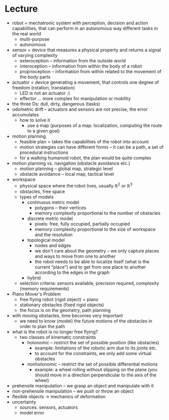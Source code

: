 # Lecture

- robot = mechatronic system with perception, decision and action capabilities, that can perform in an autonomous way different tasks in the real world
	- multi-purpose
	- autonomous
- sensor = device that measures a physical property and returns a signal of varying complexity
	- exteroception – information from the outside world
	- interoception – information from within the body of a robot
	- proprioception – information from within related to the movement of the body parts
- actuator = device generating a movement, that controls one degree of freedom (rotation, translation)
	- LED is not an actuator :(
	- effector … more complex for manipulation or mobility
- the three Ds: dull, dirty, dangerous (tasks)
- odometric drift – actuators and sensors are not precise, the error accumulates
	- how to solve it
		- use a map (purposes of a map: localization, computing the route to a given goal)
- motion planning
	- feasible plan = takes the capabilities of the robot into account
	- motion strategies can have different forms – it can be a path, a set of procedural instructions
	- for a walking humanoid robot, the plan would be quite complex
- motion planning vs. navigation (obstacle avoidance etc.)
	- motion planning – global map, strategic level
	- obstacle avoidance – local map, tactical level
- workspace
	- physical space where the robot lives, usually $\mathbb R^2$ or $\mathbb R^3$
	- obstacles, free space
	- types of models
		- continuous metric model
			- polygons – their vertices
			- memory complexity proportional to the number of obstacles
		- discrete metric model
			- pixels: free, fully occupied, partially occupied
			- memory complexity proportional to the size of workspace and the resolution
		- topological model
			- nodes and edges
			- we don't care about the geometry – we only capture places and ways to move from one to another
			- the robot needs to be able to localize itself (what is the current “place”) and to get from one place to another according to the edges in the graph
		- hybrid
	- selection criteria: sensors available, precision required, complexity (memory requirements)
- Piano Mover's Problem
	- free flying robot (rigid object) = piano
	- stationary obstacles (fixed rigid objects)
	- the focus is on the geometry, path planning
- with moving obstacles, time becomes very important
	- we need to know (model) the future motions of the obstacles in order to plan the path
- what is the robot is no longer free flying?
	- two classes of kinematic constraints
		- holonomic – restrict the set of possible position (like obstacles)
			- example: limitations of the robotic arm due to its joints etc.
			- to account for the constraints, we only add some virtual obstacles
		- nonholonomic – restrict the set of possible differential motions
			- example: a wheel rolling without slipping on the plane (you should move in a direction perpendicular to the axis of the wheel)
- prehensile manipulation – we grasp an object and manipulate with it
- non-prehensile manipulation – we push or throw an object
- flexible objects → mechanics of deformation
- uncertainty
	- sources: sensors, actuators
	- model error
